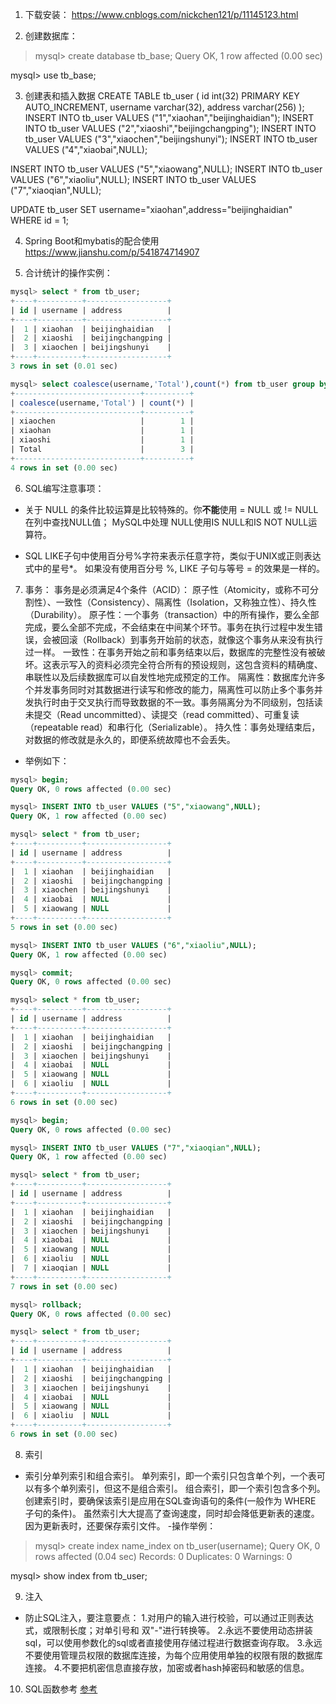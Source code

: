1. 下载安装：
https://www.cnblogs.com/nickchen121/p/11145123.html

2. 创建数据库：
> mysql> create database tb_base;
Query OK, 1 row affected (0.00 sec)

mysql> use tb_base;

3. 创建表和插入数据
CREATE TABLE tb_user (
id int(32) PRIMARY KEY AUTO_INCREMENT,
username varchar(32),
address varchar(256)
);
INSERT INTO tb_user VALUES ("1","xiaohan","beijinghaidian");
INSERT INTO tb_user VALUES ("2","xiaoshi","beijingchangping");
INSERT INTO tb_user VALUES ("3","xiaochen","beijingshunyi");
INSERT INTO tb_user VALUES ("4","xiaobai",NULL);

INSERT INTO tb_user VALUES ("5","xiaowang",NULL);
INSERT INTO tb_user VALUES ("6","xiaoliu",NULL);
INSERT INTO tb_user VALUES ("7","xiaoqian",NULL);

UPDATE tb_user SET username="xiaohan",address="beijinghaidian" WHERE id = 1;

4. Spring Boot和mybatis的配合使用
https://www.jianshu.com/p/541874714907

5. 合计统计的操作实例：
```sql
mysql> select * from tb_user;
+----+----------+------------------+
| id | username | address          |
+----+----------+------------------+
|  1 | xiaohan  | beijinghaidian   |
|  2 | xiaoshi  | beijingchangping |
|  3 | xiaochen | beijingshunyi    |
+----+----------+------------------+
3 rows in set (0.01 sec)

mysql> select coalesce(username,'Total'),count(*) from tb_user group by username with rollup;
+----------------------------+----------+
| coalesce(username,'Total') | count(*) |
+----------------------------+----------+
| xiaochen                   |        1 |
| xiaohan                    |        1 |
| xiaoshi                    |        1 |
| Total                      |        3 |
+----------------------------+----------+
4 rows in set (0.00 sec)
```

6. SQL编写注意事项：
- 关于 NULL 的条件比较运算是比较特殊的。你**不能**使用 = NULL 或 != NULL 在列中查找NULL值；
MySQL中处理 NULL使用IS NULL和IS NOT NULL运算符。

- SQL LIKE子句中使用百分号%字符来表示任意字符，类似于UNIX或正则表达式中的星号*。
如果没有使用百分号 %, LIKE 子句与等号 = 的效果是一样的。

7. 事务：
事务是必须满足4个条件（ACID）：
原子性（Atomicity，或称不可分割性）、一致性（Consistency）、隔离性（Isolation，又称独立性）、持久性（Durability）。
原子性：一个事务（transaction）中的所有操作，要么全部完成，要么全部不完成，不会结束在中间某个环节。事务在执行过程中发生错误，会被回滚（Rollback）到事务开始前的状态，就像这个事务从来没有执行过一样。
一致性：在事务开始之前和事务结束以后，数据库的完整性没有被破坏。这表示写入的资料必须完全符合所有的预设规则，这包含资料的精确度、串联性以及后续数据库可以自发性地完成预定的工作。
隔离性：数据库允许多个并发事务同时对其数据进行读写和修改的能力，隔离性可以防止多个事务并发执行时由于交叉执行而导致数据的不一致。事务隔离分为不同级别，包括读未提交（Read uncommitted）、读提交（read committed）、可重复读（repeatable read）和串行化（Serializable）。
持久性：事务处理结束后，对数据的修改就是永久的，即便系统故障也不会丢失。
- 举例如下：
```sql
mysql> begin;
Query OK, 0 rows affected (0.00 sec)

mysql> INSERT INTO tb_user VALUES ("5","xiaowang",NULL);
Query OK, 1 row affected (0.00 sec)

mysql> select * from tb_user;
+----+----------+------------------+
| id | username | address          |
+----+----------+------------------+
|  1 | xiaohan  | beijinghaidian   |
|  2 | xiaoshi  | beijingchangping |
|  3 | xiaochen | beijingshunyi    |
|  4 | xiaobai  | NULL             |
|  5 | xiaowang | NULL             |
+----+----------+------------------+
5 rows in set (0.00 sec)

mysql> INSERT INTO tb_user VALUES ("6","xiaoliu",NULL);
Query OK, 1 row affected (0.00 sec)

mysql> commit;
Query OK, 0 rows affected (0.00 sec)

mysql> select * from tb_user;
+----+----------+------------------+
| id | username | address          |
+----+----------+------------------+
|  1 | xiaohan  | beijinghaidian   |
|  2 | xiaoshi  | beijingchangping |
|  3 | xiaochen | beijingshunyi    |
|  4 | xiaobai  | NULL             |
|  5 | xiaowang | NULL             |
|  6 | xiaoliu  | NULL             |
+----+----------+------------------+
6 rows in set (0.00 sec)

mysql> begin;
Query OK, 0 rows affected (0.00 sec)

mysql> INSERT INTO tb_user VALUES ("7","xiaoqian",NULL);
Query OK, 1 row affected (0.00 sec)

mysql> select * from tb_user;
+----+----------+------------------+
| id | username | address          |
+----+----------+------------------+
|  1 | xiaohan  | beijinghaidian   |
|  2 | xiaoshi  | beijingchangping |
|  3 | xiaochen | beijingshunyi    |
|  4 | xiaobai  | NULL             |
|  5 | xiaowang | NULL             |
|  6 | xiaoliu  | NULL             |
|  7 | xiaoqian | NULL             |
+----+----------+------------------+
7 rows in set (0.00 sec)

mysql> rollback;
Query OK, 0 rows affected (0.00 sec)

mysql> select * from tb_user;
+----+----------+------------------+
| id | username | address          |
+----+----------+------------------+
|  1 | xiaohan  | beijinghaidian   |
|  2 | xiaoshi  | beijingchangping |
|  3 | xiaochen | beijingshunyi    |
|  4 | xiaobai  | NULL             |
|  5 | xiaowang | NULL             |
|  6 | xiaoliu  | NULL             |
+----+----------+------------------+
6 rows in set (0.00 sec)
```

8. 索引
- 索引分单列索引和组合索引。
单列索引，即一个索引只包含单个列，一个表可以有多个单列索引，但这不是组合索引。
组合索引，即一个索引包含多个列。
创建索引时，要确保该索引是应用在SQL查询语句的条件(一般作为 WHERE 子句的条件)。
虽然索引大大提高了查询速度，同时却会降低更新表的速度。因为更新表时，还要保存索引文件。
-操作举例：
> mysql> create index name_index on tb_user(username);
Query OK, 0 rows affected (0.04 sec)
Records: 0  Duplicates: 0  Warnings: 0

mysql> show index from tb_user;

9. 注入
- 防止SQL注入，要注意要点：
1.对用户的输入进行校验，可以通过正则表达式，或限制长度；对单引号和 双"-"进行转换等。
2.永远不要使用动态拼装sql，可以使用参数化的sql或者直接使用存储过程进行数据查询存取。
3.永远不要使用管理员权限的数据库连接，为每个应用使用单独的权限有限的数据库连接。
4.不要把机密信息直接存放，加密或者hash掉密码和敏感的信息。

10. SQL函数参考
[参考](https://www.runoob.com/mysql/mysql-functions.html)


